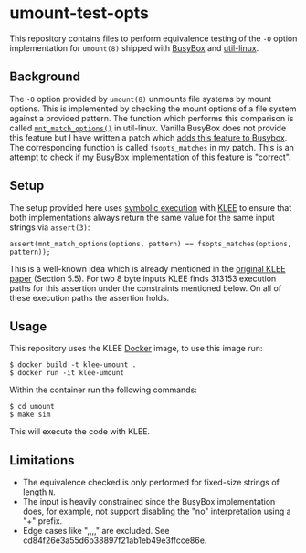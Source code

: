 # umount-test-opts

This repository contains files to perform equivalence testing of the `-O` option implementation for `umount(8)` shipped with [BusyBox](https://busybox.net/) and [util-linux](https://git.kernel.org/cgit/utils/util-linux/util-linux.git).

## Background

The `-O` option provided by `umount(8)` unmounts file systems by mount options.
This is implemented by checking the mount options of a file system against a provided pattern.
The function which performs this comparison is called [`mnt_match_options()`](https://cdn.kernel.org/pub/linux/utils/util-linux/v2.37/libmount-docs/libmount-Options-string.html#mnt-match-options) in util-linux.
Vanilla BusyBox does not provide this feature but I have written a patch which [adds this feature to Busybox](http://lists.busybox.net/pipermail/busybox/2022-June/089769.html).
The corresponding function is called `fsopts_matches` in my patch.
This is an attempt to check if my BusyBox implementation of this feature is "correct".

## Setup

The setup provided here uses [symbolic execution](https://en.wikipedia.org/wiki/Symbolic_execution) with [KLEE](https://klee.github.io) to ensure that both implementations always return the same value for the same input strings via `assert(3)`:

    assert(mnt_match_options(options, pattern) == fsopts_matches(options, pattern));

This is a well-known idea which is already mentioned in the [original KLEE paper](https://www.usenix.org/legacy/events/osdi08/tech/full_papers/cadar/cadar.pdf) (Section 5.5).
For two 8 byte inputs KLEE finds 313153 execution paths for this assertion under the constraints mentioned below.
On all of these execution paths the assertion holds.

## Usage

This repository uses the KLEE [Docker](https://www.docker.io/) image, to use this image run:

    $ docker build -t klee-umount .
    $ docker run -it klee-umount

Within the container run the following commands:

    $ cd umount
    $ make sim

This will execute the code with KLEE.

## Limitations

* The equivalence checked is only performed for fixed-size strings of length `N`.
* The input is heavily constrained since the BusyBox implementation does, for example, not support disabling the "no" interpretation using a "+" prefix.
* Edge cases like ",,,," are excluded. See cd84f26e3a55d6b38897f21ab1eb49e3ffcce86e.
